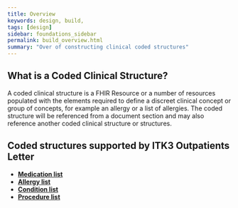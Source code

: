 ```yaml
---
title: Overview
keywords: design, build,
tags: [design]
sidebar: foundations_sidebar
permalink: build_overview.html
summary: "Over of constructing clinical coded structures"
---
```




## What is a Coded Clinical Structure? ##

A coded clinical structure is a FHIR Resource or a number of resources populated with the elements required to define a discreet clinical concept or group of concepts, for example an allergy or a list of allergies. The coded structure will be referenced from a document section and may also reference another coded clinical structure or structures. 

## Coded structures supported by ITK3 Outpatients Letter ##

- **[Medication list](build_medication_lists.html)**
- **[Allergy list](build_allergy_lists.html)**
- **[Condition list](build_conditions.html)**
- **[Procedure list](build_procedures.html)**




